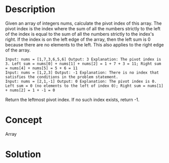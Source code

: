 # Description
Given an array of integers nums, calculate the pivot index of this array. The pivot index is the index where the sum of all the numbers strictly to the left of the index is equal to the sum of all the numbers strictly to the index's right. If the index is on the left edge of the array, then the left sum is 0 because there are no elements to the left. This also applies to the right edge of the array.
```
Input: nums = [1,7,3,6,5,6] Output: 3 Explanation: The pivot index is 3. Left sum = nums[0] + nums[1] + nums[2] = 1 + 7 + 3 = 11; Right sum = nums[4] + nums[5] = 5 + 6 = 11
Input: nums = [1,2,3] Output: -1 Explanation: There is no index that satisfies the conditions in the problem statement.
Input: nums = [2,1,-1] Output: 0 Explanation: The pivot index is 0. Left sum = 0 (no elements to the left of index 0); Right sum = nums[1] + nums[2] = 1 + -1 = 0
```
Return the leftmost pivot index. If no such index exists, return -1.
# Concept
Array

# Solution

```

```
